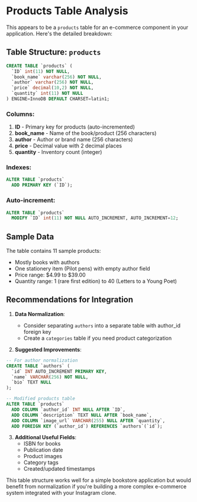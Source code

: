 # Products Table Analysis

This appears to be a `products` table for an e-commerce component in your application. Here's the detailed breakdown:

## Table Structure: `products`

```sql
CREATE TABLE `products` (
  `ID` int(11) NOT NULL,
  `book_name` varchar(256) NOT NULL,
  `author` varchar(256) NOT NULL,
  `price` decimal(10,2) NOT NULL,
  `quantity` int(11) NOT NULL
) ENGINE=InnoDB DEFAULT CHARSET=latin1;
```

### Columns:
1. **ID** - Primary key for products (auto-incremented)
2. **book_name** - Name of the book/product (256 characters)
3. **author** - Author or brand name (256 characters)
4. **price** - Decimal value with 2 decimal places
5. **quantity** - Inventory count (integer)

### Indexes:
```sql
ALTER TABLE `products`
  ADD PRIMARY KEY (`ID`);
```

### Auto-increment:
```sql
ALTER TABLE `products`
  MODIFY `ID` int(11) NOT NULL AUTO_INCREMENT, AUTO_INCREMENT=12;
```

## Sample Data
The table contains 11 sample products:
- Mostly books with authors
- One stationery item (Pilot pens) with empty author field
- Price range: $4.99 to $39.00
- Quantity range: 1 (rare first edition) to 40 (Letters to a Young Poet)

## Recommendations for Integration

1. **Data Normalization**:
   - Consider separating `authors` into a separate table with author_id foreign key
   - Create a `categories` table if you need product categorization

2. **Suggested Improvements**:
```sql
-- For author normalization
CREATE TABLE `authors` (
  `id` INT AUTO_INCREMENT PRIMARY KEY,
  `name` VARCHAR(256) NOT NULL,
  `bio` TEXT NULL
);

-- Modified products table
ALTER TABLE `products`
  ADD COLUMN `author_id` INT NULL AFTER `ID`,
  ADD COLUMN `description` TEXT NULL AFTER `book_name`,
  ADD COLUMN `image_url` VARCHAR(255) NULL AFTER `quantity`,
  ADD FOREIGN KEY (`author_id`) REFERENCES `authors`(`id`);
```

3. **Additional Useful Fields**:
   - ISBN for books
   - Publication date
   - Product images
   - Category tags
   - Created/updated timestamps

This table structure works well for a simple bookstore application but would benefit from normalization if you're building a more complex e-commerce system integrated with your Instagram clone.
